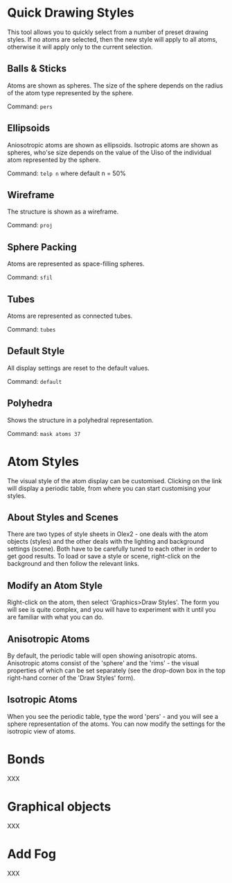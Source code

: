 # Quick Drawing Styles 
This tool allows you to quickly select from a number of preset drawing styles. If no atoms are selected, then the new style will apply to all atoms, otherwise it will apply only to the current selection.

## Balls & Sticks
Atoms are shown as spheres. The size of the sphere depends on the radius of the atom type represented by the sphere. 

Command: `pers`

## Ellipsoids 
Aniosotropic atoms are shown as ellipsoids. Isotropic atoms are shown as spheres, who'se size depends on the value of the Uiso of the individual atom represented by the sphere. 

Command: `telp n` where default n = 50%

## Wireframe
The structure is shown as a wireframe.

Command: `proj`

## Sphere Packing
Atoms are represented as space-filling spheres.

Command: `sfil`

## Tubes
Atoms are represented as connected tubes.

Command: `tubes`

## Default Style
All display settings are reset to the default values.

Command: `default`

## Polyhedra
Shows the structure in a polyhedral representation.

Command: `mask atoms 37`

# Atom Styles 
The visual style of the atom display can be customised. Clicking on the link will display a periodic table, from where you can start customising your styles.

## About Styles and Scenes
There are two types of style sheets in Olex2 - one deals with the atom objects (styles) and the other deals with the lighting and background settings (scene). Both have to be carefully tuned to each other in order to get good results. To load or save a style or scene, right-click on the background and then follow the relevant links. 

## Modify an Atom Style
Right-click on the atom, then select 'Graphics>Draw Styles'. The form you will see is quite complex, and you will have to experiment with it until you are familiar with what you can do. 

## Anisotropic Atoms
By default, the periodic table will open showing anisotropic atoms. Anisotropic atoms consist of the 'sphere' and the 'rims' - the visual properties of which can be set separately (see the drop-down box in the top right-hand corner of the 'Draw Styles' form). 

## Isotropic Atoms
When you see the periodic table, type the word 'pers' - and you will see a sphere representation of the atoms. You can now modify the settings for the isotropic view of atoms. 

# Bonds
XXX

# Graphical objects
XXX

# Add Fog
XXX
